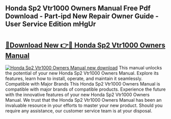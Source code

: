 ## Honda Sp2 Vtr1000 Owners Manual Free Pdf Download - Part-ipd New Repair Owner Guide - User Service Edition mHgUr

# <h2><a href="http://cf1589.oget.top/?id=Honda+Sp2+Vtr1000+Owners+Manual">🔗Download New 👉🔴 Honda Sp2 Vtr1000 Owners Manual</a></h2>

[![Honda Sp2 Vtr1000 Owners Manual new download](https://i.imgur.com/5g1atiW.png)](http://cf1589.oget.top/?id=Honda+Sp2+Vtr1000+Owners+Manual)
This manual unlocks the potential of your new Honda Sp2 Vtr1000 Owners Manual. Explore its features, learn how to install, operate, and maintain it seamlessly. Compatible with Major Brands This Honda Sp2 Vtr1000 Owners Manual is compatible with major brands of compatible products. Experience the future with the innovative features of your new Honda Sp2 Vtr1000 Owners Manual. We trust that the Honda Sp2 Vtr1000 Owners Manual has been an invaluable resource in your efforts to master your new product. Should you require any assistance, our customer service team is at your disposal.
